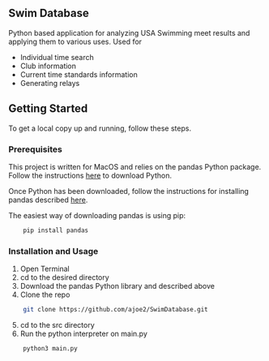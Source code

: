 ## Swim Database

Python based application for analyzing USA Swimming meet results and applying them to various uses. Used for
 - Individual time search
 - Club information
 - Current time standards information
 - Generating relays

 ## Getting Started
 To get a local copy up and running, follow these steps.

 ### Prerequisites
This project is written for MacOS and relies on the pandas Python package. Follow the instructions [here](https://www.python.org/downloads/) to download Python.

Once Python has been downloaded, follow the instructions for installing pandas described [here](https://pandas.pydata.org/docs/getting_started/install.html).

The easiest way of downloading pandas is using pip:

```sh
    pip install pandas
```

### Installation and Usage
1. Open Terminal
2. cd to the desired directory
3. Download the pandas Python library and described above
4. Clone the repo 
```sh
    git clone https://github.com/ajoe2/SwimDatabase.git
```
5. cd to the src directory
6. Run the python interpreter on main.py
```sh
    python3 main.py
```
